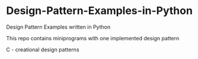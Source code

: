 # Design-Pattern-Examples-in-Python
Design Pattern Examples written in Python

This repo contains miniprograms with one implemented design pattern

C - creational design patterns
